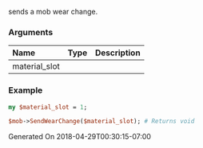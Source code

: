 sends a mob wear change.
### Arguments
**Name**|**Type**|**Description**
:---|:---|:---
material_slot||

### Example

```perl
my $material_slot = 1;

$mob->SendWearChange($material_slot); # Returns void
```


Generated On 2018-04-29T00:30:15-07:00